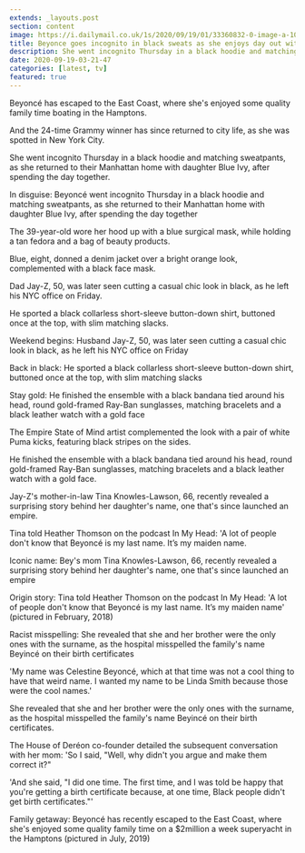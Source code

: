 ```yaml
---
extends: _layouts.post
section: content
image: https://i.dailymail.co.uk/1s/2020/09/19/01/33360832-0-image-a-107_1600475830286.jpg 
title: Beyonce goes incognito in black sweats as she enjoys day out with daughter Blue Ivy in NYC 
description: She went incognito Thursday in a black hoodie and matching sweatpants, as she returned to their Manhattan home with daughter Blue Ivy, after spending the day together. 
date: 2020-09-19-03-21-47 
categories: [latest, tv] 
featured: true 
--- 
```

Beyoncé has escaped to the East Coast, where she's enjoyed some quality family time boating in the Hamptons.

And the 24-time Grammy winner has since returned to city life, as she was spotted in New York City.

She went incognito Thursday in a black hoodie and matching sweatpants, as she returned to their Manhattan home with daughter Blue Ivy, after spending the day together.

In disguise: Beyoncé went incognito Thursday in a black hoodie and matching sweatpants, as she returned to their Manhattan home with daughter Blue Ivy, after spending the day together

The 39-year-old wore her hood up with a blue surgical mask, while holding a tan fedora and a bag of beauty products.

Blue, eight, donned a denim jacket over a bright orange look, complemented with a black face mask.

Dad Jay-Z, 50, was later seen cutting a casual chic look in black, as he left his NYC office on Friday.

He sported a black collarless short-sleeve button-down shirt, buttoned once at the top, with slim matching slacks.

Weekend begins: Husband Jay-Z, 50, was later seen cutting a casual chic look in black, as he left his NYC office on Friday

Back in black: He sported a black collarless short-sleeve button-down shirt, buttoned once at the top, with slim matching slacks

Stay gold: He finished the ensemble with a black bandana tied around his head, round gold-framed Ray-Ban sunglasses, matching bracelets and a black leather watch with a gold face

The Empire State of Mind artist complemented the look with a pair of white Puma kicks, featuring black stripes on the sides.

He finished the ensemble with a black bandana tied around his head, round gold-framed Ray-Ban sunglasses, matching bracelets and a black leather watch with a gold face. 

Jay-Z's mother-in-law Tina Knowles-Lawson, 66, recently revealed a surprising story behind her daughter's name, one that's since launched an empire. 

Tina told Heather Thomson on the podcast In My Head: 'A lot of people don't know that Beyoncé is my last name. It’s my maiden name.

Iconic name: Bey's mom Tina Knowles-Lawson, 66, recently revealed a surprising story behind her daughter's name, one that's since launched an empire

Origin story: Tina told Heather Thomson on the podcast In My Head: 'A lot of people don't know that Beyoncé is my last name. It’s my maiden name' (pictured in February, 2018)

Racist misspelling: She revealed that she and her brother were the only ones with the surname, as the hospital misspelled the family's name Beyincé on their birth certificates 

'My name was Celestine Beyoncé, which at that time was not a cool thing to have that weird name. I wanted my name to be Linda Smith because those were the cool names.'

She revealed that she and her brother were the only ones with the surname, as the hospital misspelled the family's name Beyincé on their birth certificates.

The House of Deréon co-founder detailed the subsequent conversation with her mom: 'So I said, "Well, why didn't you argue and make them correct it?"

'And she said, "I did one time. The first time, and I was told be happy that you're getting a birth certificate because, at one time, Black people didn't get birth certificates."'

Family getaway: Beyoncé has recently escaped to the East Coast, where she's enjoyed some quality family time on a $2million a week superyacht in the Hamptons (pictured in July, 2019)

